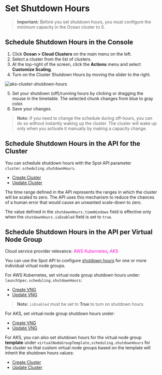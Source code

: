 # Set Shutdown Hours

>**Important:** Before you set shutdown hours, you must configure the minimum capacity in the Ocean cluster to 0.

## Schedule Shutdown Hours in the Console

1. Click **Ocean > Cloud Clusters** on the main menu on the left.
2. Select a cluster from the list of clusters.
3. At the top-right of the screen, click the **Actions** menu and select **Customize Scaling**.
4. Turn on the Cluster Shutdown Hours by moving the slider to the right.

![aks-cluster-shutdown-hours](https://github.com/user-attachments/assets/4561cd2f-598f-4896-9f62-43ac6f83184e)

5. Set your shutdown (off)/running hours by clicking or dragging the mouse in the timetable. The selected chunk changes from blue to gray color.
6. Save your changes.

>**Note:** If you need to change the schedule during off-hours, you can do so without instantly waking up the cluster. The cluster will wake up only when you activate it manually by making a capacity change.

## Schedule Shutdown Hours in the API for the Cluster

You can schedule shutdown hours with the Spot API parameter `cluster.scheduling.shutdownHours`. 

* [Create Cluster](https://docs.spot.io/api/#tag/Ocean-AKS/operation/oceanAKSClusterCreate)
* [Update Cluster](https://docs.spot.io/api/#tag/Ocean-AKS/operation/oceanAKSClusterUpdate)

The time range defined in the API represents the ranges in which the cluster will be scaled to zero. 
The API uses this mechanism to reduce the chances of a human error that would cause an unwanted scale-down to zero.

The value defined in the `shutdownHours.timeWindows` field is effective only when the `shutdownHours.isEnabled` field is set to `true`.

## Schedule Shutdown Hours in the API per Virtual Node Group

Cloud service provider relevance: <font color="#FC01CC">AWS Kubernetes</font>, <font color="#FC01CC">AKS</font>  

You can use the Spot API to configure [shutdown hours](ocean/features/running-hours?id=shutdown-hours-per-vng) for one or more individual virtual node groups.

For AWS Kubernetes, set virtual node group shutdown hours under: `launchSpec.scheduling.shutdownHours`:
* [Create VNG](https://docs.spot.io/api/#operation/OceanAWSLaunchSpecCreate)
* [Update VNG](https://docs.spot.io/api/#operation/OceanAWSLaunchSpecUpdate)

>**Note:** `isEnabled` must be set to **True** to turn on shutdown hours.

For AKS, set virtual node group shutdown hours under:
* [Create VNG](https://docs.spot.io/api/#tag/Ocean-AKS/operation/oceanAKSVirtualNodeGroupCreate)
* [Update VNG](https://docs.spot.io/api/#tag/Ocean-AKS/operation/oceanAKSVirtualNodeGroupUpdate)

For AKS, you can also set shutdown hours for the virtual node group **template** under `virtualNodeGroupTemplate,scheduling.shutdownHours` for the cluster so that custom virtual node groups based on the template will inherit the shutdown hours values:
* [Create Cluster](https://docs.spot.io/api/#tag/Ocean-AKS/operation/oceanAKSClusterCreate)
* [Update Cluster](https://docs.spot.io/api/#tag/Ocean-AKS/operation/oceanAKSClusterUpdate)




